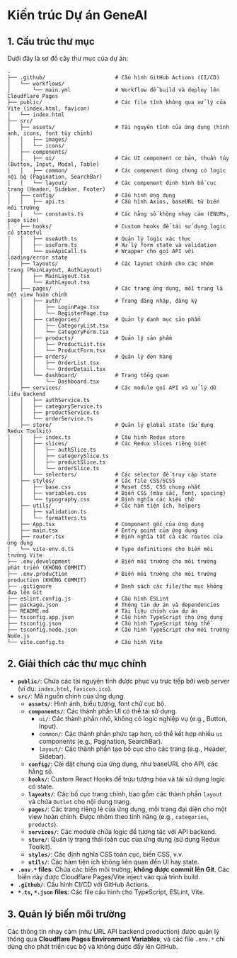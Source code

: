 # Kiến trúc Dự án GeneAI
## 1. Cấu trúc thư mục

Dưới đây là sơ đồ cây thư mục của dự án:

```
.
├── .github/                      # Cấu hình GitHub Actions (CI/CD)
│   └── workflows/
│       └── main.yml              # Workflow để build và deploy lên Cloudflare Pages
├── public/                       # Các file tĩnh không qua xử lý của Vite (index.html, favicon)
│   └── index.html
├── src/
│   ├── assets/                   # Tài nguyên tĩnh của ứng dụng (hình ảnh, icons, font tùy chỉnh)
│   │   ├── images/
│   │   └── icons/
│   ├── components/
│   │   ├── ui/                   # Các UI component cơ bản, thuần túy (Button, Input, Modal, Table)
│   │   ├── common/               # Các component dùng chung có logic nội bộ (Pagination, SearchBar)
│   │   └── layout/               # Các component định hình bố cục trang (Header, Sidebar, Footer)
│   ├── config/                   # Cấu hình ứng dụng
│   │   ├── api.ts                # Cấu hình Axios, baseURL từ biến môi trường
│   │   └── constants.ts          # Các hằng số không nhạy cảm (ENUMs, page size)
│   ├── hooks/                    # Custom hooks để tái sử dụng logic có stateful
│   │   ├── useAuth.ts            # Quản lý logic xác thực
│   │   ├── useForm.ts            # Xử lý form state và validation
│   │   └── useApiCall.ts         # Wrapper cho gọi API với loading/error state
│   ├── layouts/                  # Các layout chính cho các nhóm trang (MainLayout, AuthLayout)
│   │   ├── MainLayout.tsx
│   │   └── AuthLayout.tsx
│   ├── pages/                    # Các trang ứng dụng, mỗi trang là một view hoàn chỉnh
│   │   ├── auth/                 # Trang đăng nhập, đăng ký
│   │   │   ├── LoginPage.tsx
│   │   │   └── RegisterPage.tsx
│   │   ├── categories/           # Quản lý danh mục sản phẩm
│   │   │   ├── CategoryList.tsx
│   │   │   └── CategoryForm.tsx
│   │   ├── products/             # Quản lý sản phẩm
│   │   │   ├── ProductList.tsx
│   │   │   └── ProductForm.tsx
│   │   ├── orders/               # Quản lý đơn hàng
│   │   │   ├── OrderList.tsx
│   │   │   └── OrderDetail.tsx
│   │   └── dashboard/            # Trang tổng quan
│   │       └── Dashboard.tsx
│   ├── services/                 # Các module gọi API và xử lý dữ liệu backend
│   │   ├── authService.ts
│   │   ├── categoryService.ts
│   │   ├── productService.ts
│   │   └── orderService.ts
│   ├── store/                    # Quản lý global state (Sử dụng Redux Toolkit)
│   │   ├── index.ts              # Cấu hình Redux store
│   │   ├── slices/               # Các Redux slices riêng biệt
│   │   │   ├── authSlice.ts
│   │   │   ├── categorySlice.ts
│   │   │   ├── productSlice.ts
│   │   │   └── orderSlice.ts
│   │   └── selectors/            # Các selector để truy cập state
│   ├── styles/                   # Các file CSS/SCSS
│   │   ├── base.css              # Reset CSS, CSS chung nhất
│   │   ├── variables.css         # Biến CSS (màu sắc, font, spacing)
│   │   └── typography.css        # Định nghĩa các kiểu chữ
│   ├── utils/                    # Các hàm tiện ích, helpers
│   │   ├── validation.ts
│   │   └── formatters.ts
│   ├── App.tsx                   # Component gốc của ứng dụng
│   ├── main.tsx                  # Entry point của ứng dụng
│   ├── router.tsx                # Định nghĩa tất cả các routes của ứng dụng
│   └── vite-env.d.ts             # Type definitions cho biến môi trường Vite
├── .env.development              # Biến môi trường cho môi trường phát triển (KHÔNG COMMIT)
├── .env.production               # Biến môi trường cho môi trường production (KHÔNG COMMIT)
├── .gitignore                    # Danh sách các file/thư mục không đưa lên Git
├── eslint.config.js              # Cấu hình ESLint
├── package.json                  # Thông tin dự án và dependencies
├── README.md                     # Tài liệu chính của dự án
├── tsconfig.app.json             # Cấu hình TypeScript cho ứng dụng
├── tsconfig.json                 # Cấu hình TypeScript tổng thể
├── tsconfig.node.json            # Cấu hình TypeScript cho môi trường Node.js
└── vite.config.ts                # Cấu hình Vite

```

## 2. Giải thích các thư mục chính

* **`public/`**: Chứa các tài nguyên tĩnh được phục vụ trực tiếp bởi web server (ví dụ: `index.html`, `favicon.ico`).
* **`src/`**: Mã nguồn chính của ứng dụng.
    * **`assets/`**: Hình ảnh, biểu tượng, font chữ cục bộ.
    * **`components/`**: Các thành phần UI có thể tái sử dụng.
        * `ui/`: Các thành phần nhỏ, không có logic nghiệp vụ (e.g., Button, Input).
        * `common/`: Các thành phần phức tạp hơn, có thể kết hợp nhiều `ui` components (e.g., Pagination, SearchBar).
        * `layout/`: Các thành phần tạo bố cục cho các trang (e.g., Header, Sidebar).
    * **`config/`**: Cài đặt chung của ứng dụng, như baseURL cho API, các hằng số.
    * **`hooks/`**: Custom React Hooks để trừu tượng hóa và tái sử dụng logic có state.
    * **`layouts/`**: Các bố cục trang chính, bao gồm các thành phần `layout` và chứa `Outlet` cho nội dung trang.
    * **`pages/`**: Các trang riêng lẻ của ứng dụng, mỗi trang đại diện cho một view hoàn chỉnh. Được nhóm theo tính năng (e.g., `categories`, `products`).
    * **`services/`**: Các module chứa logic để tương tác với API backend.
    * **`store/`**: Quản lý trạng thái toàn cục của ứng dụng (sử dụng Redux Toolkit).
    * **`styles/`**: Các định nghĩa CSS toàn cục, biến CSS, v.v.
    * **`utils/`**: Các hàm tiện ích không liên quan đến UI hay state.
* **`.env.*` files**: Chứa các biến môi trường, **không được commit lên Git**. Các biến này được Cloudflare Pages/Vite inject vào quá trình build.
* **`.github/`**: Cấu hình CI/CD với GitHub Actions.
* **`*.ts`, `*.json` files**: Các file cấu hình cho TypeScript, ESLint, Vite.

## 3. Quản lý biến môi trường

Các thông tin nhạy cảm (như URL API backend production) được quản lý thông qua **Cloudflare Pages Environment Variables**, và các file `.env.*` chỉ dùng cho phát triển cục bộ và không được đẩy lên GitHub.
